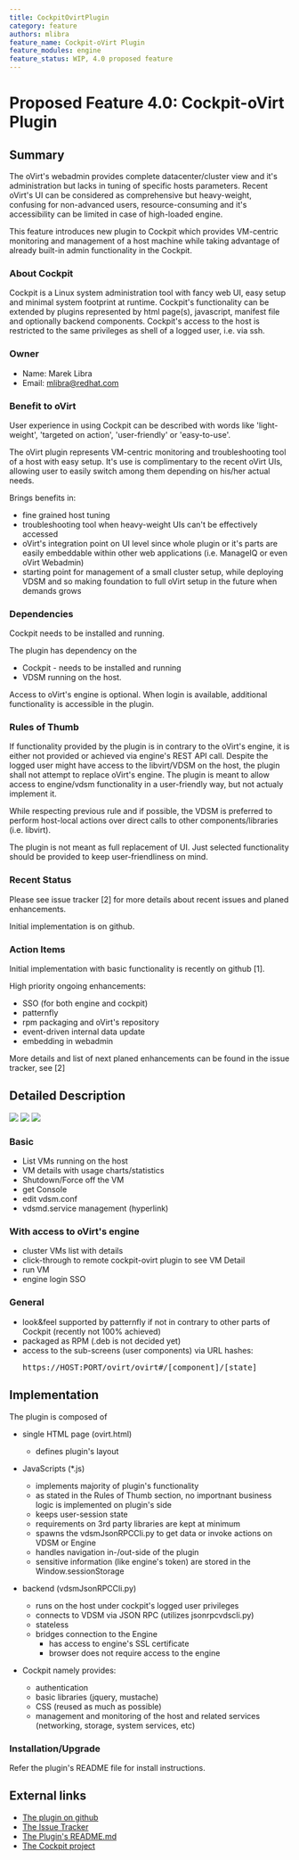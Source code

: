 ```yaml
---
title: CockpitOvirtPlugin
category: feature
authors: mlibra
feature_name: Cockpit-oVirt Plugin
feature_modules: engine
feature_status: WIP, 4.0 proposed feature
---
```


# Proposed Feature 4.0: Cockpit-oVirt Plugin

## Summary 
The oVirt's webadmin provides complete datacenter/cluster view and it's administration but lacks in tuning of specific hosts parameters.
Recent oVirt's UI can be considered as comprehensive but heavy-weight, confusing for non-advanced users, resource-consuming and it's accessibility can be limited in case of high-loaded engine.

This feature introduces new plugin to Cockpit which provides VM-centric monitoring and management of a host machine while taking advantage of already built-in admin functionality in the Cockpit.

### About Cockpit
Cockpit is a Linux system administration tool with fancy web UI, easy setup and minimal system footprint at runtime.
Cockpit's functionality can be extended by plugins represented by html page(s), javascript, manifest file and optionally backend components.
Cockpit's access to the host is restricted to the same privileges as shell of a logged user, i.e. via ssh.

### Owner
* Name: Marek Libra
* Email: mlibra@redhat.com

### Benefit to oVirt
User experience in using Cockpit can be described with words like 'light-weight', 'targeted on action', 'user-friendly' or 'easy-to-use'.

The oVirt plugin represents VM-centric monitoring and troubleshooting tool of a host with easy setup.
It's use is complimentary to the recent oVirt UIs, allowing user to easily switch among them depending on his/her actual needs.

Brings benefits in:

* fine grained host tuning
* troubleshooting tool when heavy-weight UIs can't be effectively accessed
* oVirt's integration point on UI level since whole plugin or it's parts are easily embeddable within other web applications (i.e. ManageIQ or even oVirt Webadmin)
* starting point for management of a small cluster setup, while deploying VDSM and so making foundation to full oVirt setup in the future when demands grows

### Dependencies
Cockpit needs to be installed and running.

The plugin has dependency on the 

* Cockpit - needs to be installed and running
* VDSM running on the host.

Access to oVirt's engine is optional. When login is available, additional functionality is accessible in the plugin.

### Rules of Thumb
If functionality provided by the plugin is in contrary to the oVirt's engine, it is either not provided or achieved via engine's REST API call.
Despite the logged user might have access to the libvirt/VDSM on the host, the plugin shall not attempt to replace oVirt's engine.
The plugin is meant to allow access to engine/vdsm functionality in a user-friendly way, but not actualy implement it.

While respecting previous rule and if possible, the VDSM is  preferred to perform host-local actions over direct calls to other components/libraries (i.e. libvirt).

The plugin is not meant as full replacement of UI. Just selected functionality should be provided to keep user-friendliness on mind.


### Recent Status
Please see issue tracker [2] for more details about recent issues and planed enhancements.

Initial implementation is on github.

### Action Items
Initial implementation with basic functionality is recently on github [1].

High priority ongoing enhancements:

* SSO (for both engine and cockpit)
* patternfly
* rpm packaging and oVirt's repository
* event-driven internal data update
* embedding in webadmin

More details and list of next planed enhancements can be found in the issue tracker, see [2]

## Detailed Description
![](/images/wiki/cockpit_vmsList.png) 
![](/images/wiki/cockpit_vmDetail.png) 
![](/images/wiki/cockpit_vdsmConfig.png) 

### Basic

* List VMs running on the host
* VM details with usage charts/statistics
* Shutdown/Force off the VM
* get Console
* edit vdsm.conf
* vdsmd.service management (hyperlink)

### With access to oVirt's engine
* cluster VMs list with details
* click-through to remote cockpit-ovirt plugin to see VM Detail
* run VM
* engine login SSO

### General
* look&feel supported by patternfly if not in contrary to other parts of Cockpit (recently not 100% achieved)
* packaged as RPM (.deb is not decided yet)
* access to the sub-screens (user components) via URL hashes:
    <pre>https://HOST:PORT/ovirt/ovirt#/[component]/[state]</pre>


## Implementation
The plugin is composed of

* single HTML page (ovirt.html)
    * defines plugin's layout
* JavaScripts (*.js)
    * implements majority of plugin's functionality
    * as stated in the Rules of Thumb section, no importnant business logic is implemented on plugin's side
    * keeps user-session state
    * requirements on 3rd party libraries are kept at minimum
    * spawns the vdsmJsonRPCCli.py to get data or invoke actions on VDSM or Engine
    * handles navigation in-/out-side of the plugin
    * sensitive information (like engine's token) are stored in the Window.sessionStorage
* backend (vdsmJsonRPCCli.py)
    * runs on the host under cockpit's logged user privileges
    * connects to VDSM via JSON RPC (utilizes jsonrpcvdscli.py)
    * stateless
    * bridges connection to the Engine
        * has access to engine's SSL certificate
        * browser does not require access to the engine

* Cockpit namely provides:
    * authentication
    * basic libraries (jquery, mustache)
    * CSS (reused as much as possible)
    * management and monitoring of the host and related services (networking, storage, system services, etc)


### Installation/Upgrade
Refer the plugin's README file for install instructions.

## External links
* [The plugin on github](https://github.com/mareklibra/cockpit-ovirt)
* [The Issue Tracker](https://github.com/mareklibra/cockpit-ovirt/issues)
* [The Plugin's README.md](https://github.com/mareklibra/cockpit-ovirt/blob/master/README.md) 
* [The Cockpit project](http://cockpit-project.org/ )

